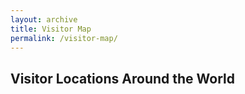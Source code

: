 ```yaml
---
layout: archive
title: Visitor Map
permalink: /visitor-map/
---
```


## Visitor Locations Around the World

<div id="visitor-map" style="height: 600px; width: 100%; margin-bottom: 20px;"></div>

<link rel="stylesheet" href="https://unpkg.com/leaflet@1.7.1/dist/leaflet.css" />
<link rel="stylesheet" href="https://unpkg.com/leaflet.markercluster@1.4.1/dist/MarkerCluster.css" />
<link rel="stylesheet" href="https://unpkg.com/leaflet.markercluster@1.4.1/dist/MarkerCluster.Default.css" />

<script src="https://unpkg.com/leaflet@1.7.1/dist/leaflet.js"></script>
<script src="https://unpkg.com/leaflet.markercluster@1.4.1/dist/leaflet.markercluster.js"></script>

<script>
// Visitor data - in a real implementation, this would come from your analytics
const visitorData = [
    { country: "United States", lat: 37.0902, lng: -95.7129, count: 125 },
    { country: "United Kingdom", lat: 55.3781, lng: -3.4360, count: 87 },
    { country: "Germany", lat: 51.1657, lng: 10.4515, count: 64 },
    { country: "Japan", lat: 36.2048, lng: 138.2529, count: 42 },
    { country: "Brazil", lat: -14.2350, lng: -51.9253, count: 38 },
    { country: "India", lat: 20.5937, lng: 78.9629, count: 72 },
    { country: "Australia", lat: -25.2744, lng: 133.7751, count: 29 },
    { country: "Canada", lat: 56.1304, lng: -106.3468, count: 53 },
    { country: "France", lat: 46.2276, lng: 2.2137, count: 47 },
    { country: "South Africa", lat: -30.5595, lng: 22.9375, count: 18 }
];

// Initialize the map
const map = L.map('visitor-map').setView([20, 0], 2);

// Add tile layer (OpenStreetMap)
L.tileLayer('https://{s}.tile.openstreetmap.org/{z}/{x}/{y}.png', {
    attribution: '&copy; <a href="https://www.openstreetmap.org/copyright">OpenStreetMap</a> contributors'
}).addTo(map);

// Create marker cluster group
const markers = L.markerClusterGroup();

// Add markers for each country
visitorData.forEach(visitor => {
    const marker = L.marker([visitor.lat, visitor.lng]);
    marker.bindPopup(`<b>${visitor.country}</b><br>Visitors: ${visitor.count}`);
    markers.addLayer(marker);
});

// Add markers to map
map.addLayer(markers);
</script>
